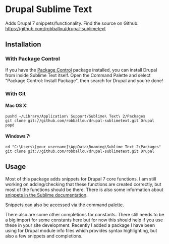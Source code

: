 # Drupal Sublime Text

Adds Drupal 7 snippets/functionality. Find the source on Github: https://github.com/robballou/drupal-sublimetext

## Installation

### With Package Control

If you have the [Package Control][package_control] package installed, you can install Drupal from inside Sublime Text itself. Open the Command Palette and select "Package Control: Install Package", then search for Drupal and you're done!

### With Git

#### Mac OS X:

	pushd ~/Library/Application\ Support/Sublime\ Text\ 2/Packages
    git clone git://github.com/robballou/drupal-sublimetext.git Drupal
    popd

#### Windows 7:

	cd "C:\Users\[your username]\AppData\Roaming\Sublime Text 2\Packages"
	git clone git://github.com/robballou/drupal-sublimetext.git Drupal

## Usage

Most of this package adds snippets for Drupal 7 core functions. I am still working on adding/checking that these functions are created correctly, but most of the functions should be there. There is also some information about [snippets in the Sublime documentation](http://docs.sublimetext.info/en/latest/extensibility/snippets.html).

Snippets can also be accessed via the command palette.

There also are some other completions for constants. There still needs to be a big import for some constants here but for now this should help if you use these in your site development. Recently I added a package I have been using for Drupal module info files which provides syntax highlighting, but also a few snippets and completions.

[package_control]: http://wbond.net/sublime_packages/package_control